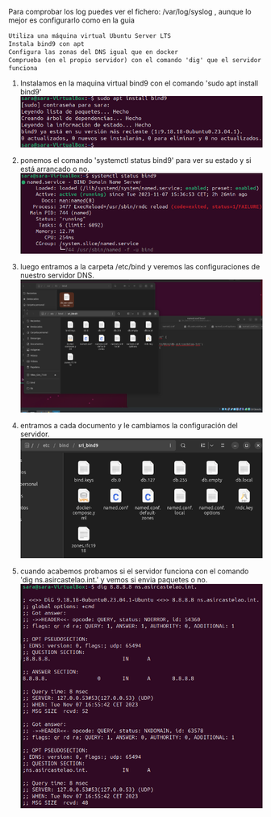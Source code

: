 
Para comprobar los log puedes ver el fichero: /var/log/syslog , aunque lo mejor es configurarlo como en la guia

    Utiliza una máquina virtual Ubuntu Server LTS
    Instala bind9 con apt
    Configura las zonas del DNS igual que en docker
    Comprueba (en el propio servidor) con el comando 'dig' que el servidor funciona



1. Instalamos en la maquina virtual bind9 con el comando 'sudo apt install bind9'
![foto1](https://github.com/sarald22/SRI/blob/main/tareas/Tarea6/Screenshot_20231107_180250.png)


2. ponemos el comando 'systemctl status bind9' para ver su estado y si está arrancado o no.
![foto2](https://github.com/sarald22/SRI/blob/main/tareas/Tarea6/Screenshot_20231107_180349.png)


3. luego entramos a la carpeta /etc/bind y veremos las configuraciones de nuestro servidor DNS.
![foto3](https://github.com/sarald22/SRI/blob/main/tareas/Tarea6/Screenshot_20231107_164905.png)


4. entramos a cada documento y le cambiamos la configuración del servidor.
![foto4](https://github.com/sarald22/SRI/blob/main/tareas/Tarea6/Screenshot_20231107_180435.png)


5. cuando acabemos probamos si el servidor funciona con el comando 'dig ns.asircastelao.int.' 
    y vemos si envia paquetes o no.
![foto5](https://github.com/sarald22/SRI/blob/main/tareas/Tarea6/Screenshot_20231107_165558.png)









